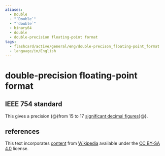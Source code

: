 ```yaml
---
aliases:
  - Double
  - "`Double`"
  - "`double`"
  - binary64
  - double
  - double-precision floating-point format
tags:
  - flashcard/active/general/eng/double-precison_floating-point_format
  - language/in/English
---
```


# double-precision floating-point format

## IEEE 754 standard

This gives a precision {@{from 15 to 17 [significant decimal figures](significant%20figures.md)}@}. <!--SR:!2025-11-22,515,270-->

## references

This text incorporates [content](https://en.wikipedia.org/wiki/double-precision_floating-point_format) from [Wikipedia](Wikipedia.md) available under the [CC BY-SA 4.0](https://creativecommons.org/licenses/by-sa/4.0/) license.
